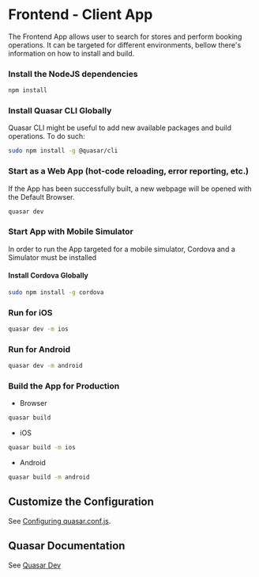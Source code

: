 # Frontend - Client App

The Frontend App allows user to search for stores and perform booking operations. It can be targeted for different environments, bellow there's information on how to install and build.

### Install the NodeJS dependencies

```bash
npm install
```

### Install Quasar CLI Globally

Quasar CLI might be useful to add new available packages and build operations. To do such:

```bash
sudo npm install -g @quasar/cli
```

### Start as a Web App (hot-code reloading, error reporting, etc.)

If the App has been successfully built, a new webpage will be opened with the Default Browser.

```bash
quasar dev
```

### Start App with Mobile Simulator

In order to run the App targeted for a mobile simulator, Cordova and a Simulator must be installed

#### Install Cordova Globally

```bash
sudo npm install -g cordova
```

### Run for iOS

````bash
quasar dev -m ios
````

### Run for Android

```bash
quasar dev -m android
```



### Build the App for Production

* Browser

```bash
quasar build 
```

* iOS

```bash
quasar build -m ios
```

* Android

```bash
quasar build -m android
```



## Customize the Configuration

See [Configuring quasar.conf.js](https://quasar.dev/quasar-cli/quasar-conf-js).

## Quasar Documentation

See [Quasar Dev](https://quasar.dev/introduction-to-quasar)